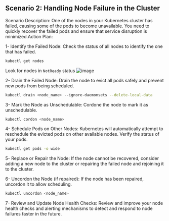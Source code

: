 ## Scenario 2: Handling Node Failure in the Cluster

Scenario Description:
One of the nodes in your Kubernetes cluster has failed, causing some of the pods to become unavailable. You need to quickly recover the failed pods and ensure that service disruption is minimized.Action Plan:

1- Identify the Failed Node: Check the status of all nodes to identify the one that has failed.
```bash
kubectl get nodes
```
Look for nodes in `NotReady` status
![image](https://github.com/user-attachments/assets/f500e32c-f604-4483-b4ad-5fccf2cbf784)

2- Drain the Failed Node: Drain the node to evict all pods safely and prevent new pods from being scheduled.
```bash
kubectl drain <node_name> --ignore-daemonsets --delete-local-data
```
3- Mark the Node as Unschedulable: Cordone the node to mark it as unschedulable.
```bash
kubectl cordon <node_name>
```
4- Schedule Pods on Other Nodes: Kubernetes will automatically attempt to reschedule the evicted pods on other available nodes. Verify the status of your pods.
```bash
kubectl get pods -o wide
```
5- Replace or Repair the Node: If the node cannot be recovered, consider adding a new node to the cluster or repairing the failed node and rejoining it to the cluster.

6- Uncordon the Node (if repaired): If the node has been repaired, uncordon it to allow scheduling.

```bash
kubectl uncordon <node_name>
```

7- Review and Update Node Health Checks: Review and improve your node health checks and alerting mechanisms to detect and respond to node failures faster in the future.
